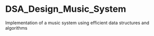 # DSA_Design_Music_System
Implementation of a music system using efficient data structures and algorithms
